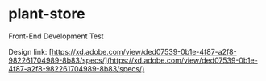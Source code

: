 # plant-store
Front-End Development Test

Design link:
[https://xd.adobe.com/view/ded07539-0b1e-4f87-a2f8-982261704989-8b83/specs/](https://xd.adobe.com/view/ded07539-0b1e-4f87-a2f8-982261704989-8b83/specs/)

